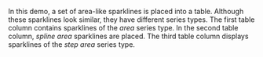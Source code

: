 In&nbsp;this demo, a&nbsp;set of&nbsp;area-like sparklines is&nbsp;placed into a&nbsp;table. Although these sparklines look similar, they have different series types. The first table column contains sparklines of&nbsp;the _area_ series type. In&nbsp;the second table column, _spline area_ sparklines are placed. The third table column displays sparklines of&nbsp;the _step area_ series type.